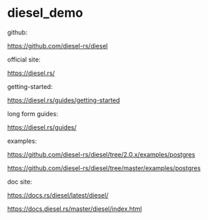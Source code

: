 # diesel_demo

github:

https://github.com/diesel-rs/diesel

official site:

https://diesel.rs/

getting-started:

https://diesel.rs/guides/getting-started

long form guides:

https://diesel.rs/guides/

examples:

https://github.com/diesel-rs/diesel/tree/2.0.x/examples/postgres

https://github.com/diesel-rs/diesel/tree/master/examples/postgres

doc site:

https://docs.rs/diesel/latest/diesel/

https://docs.diesel.rs/master/diesel/index.html
